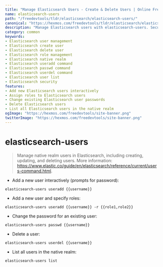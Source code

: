 ```yaml
---
title: "Manage Elasticsearch Users - Create & Delete Users | Online Free DevTools by Hexmos"
name: elasticsearch-users
path: "/freedevtools/tldr/elasticsearch/elasticsearch-users/"
canonical: "https://hexmos.com/freedevtools/tldr/elasticsearch/elasticsearch-users/"
description: "Manage Elasticsearch users with elasticsearch-users. Secure your cluster by creating, updating, and deleting native realm users. Free online tool, no registration required."
category: common
keywords:
- Elasticsearch user management
- Elasticsearch create user
- Elasticsearch delete user
- Elasticsearch role management
- Elasticsearch native realm
- Elasticsearch useradd command
- Elasticsearch passwd command
- Elasticsearch userdel command
- Elasticsearch user list
- Elasticsearch security
features:
- Add new Elasticsearch users interactively
- Assign roles to Elasticsearch users
- Change existing Elasticsearch user passwords
- Delete Elasticsearch users
- List all Elasticsearch users in the native realm
ogImage: "https://hexmos.com/freedevtools/site-banner.png"
twitterImage: "https://hexmos.com/freedevtools/site-banner.png"
---
```


# elasticsearch-users

> Manage native realm users in Elasticsearch, including creating, updating, and deleting users.
> More information: <https://www.elastic.co/guide/en/elasticsearch/reference/current/users-command.html>.

- Add a new user interactively (prompts for password):

`elasticsearch-users useradd {{username}}`

- Add a new user and specify roles:

`elasticsearch-users useradd {{username}} -r {{role1,role2}}`

- Change the password for an existing user:

`elasticsearch-users passwd {{username}}`

- Delete a user:

`elasticsearch-users userdel {{username}}`

- List all users in the native realm:

`elasticsearch-users list`
